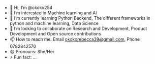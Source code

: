 - 👋 Hi, I’m @okoko254
- 👀 I’m interested in Machine learning and AI
- 🌱 I’m currently learning Python Backend, The different frameworks in python and machine learning, Data Science
- 💞️ I’m looking to collaborate on Research and Development, Product Development and Open source contributions
- 📫 How to reach me: Email okokorebecca39@gmail.com, Phone 0782842570
- 😄 Pronouns: She/Her
- ⚡ Fun fact: ...

<!---
okoko254/okoko254 is a ✨ special ✨ repository because its `README.md` (this file) appears on your GitHub profile.
You can click the Preview link to take a look at your changes.
--->
